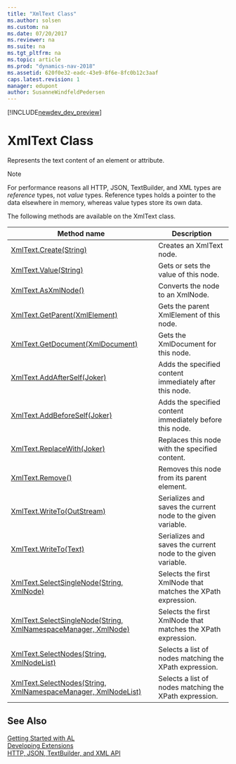 ```yaml
---
title: "XmlText Class"
ms.author: solsen
ms.custom: na
ms.date: 07/20/2017
ms.reviewer: na
ms.suite: na
ms.tgt_pltfrm: na
ms.topic: article
ms.prod: "dynamics-nav-2018"
ms.assetid: 620f0e32-eadc-43e9-8f6e-8fc0b12c3aaf
caps.latest.revision: 1
manager: edupont
author: SusanneWindfeldPedersen
---
```


[!INCLUDE[newdev_dev_preview](../includes/newdev_dev_preview.md)]

# XmlText Class
Represents the text content of an element or attribute.

> [!NOTE]
> For performance reasons all HTTP, JSON, TextBuilder, and XML types are *reference* types, not *value* types. Reference types holds a pointer to the data elsewhere in memory, whereas value types store its own data.

The following methods are available on the XmlText class.  
  
|Method name|Description|  
|-----------|-----------|  
|[XmlText.Create(String)](xmltext-create-method.md)|Creates an XmlText node.|  
|[XmlText.Value(String)](xmltext-value-property.md)|Gets or sets the value of this node.|  
|[XmlText.AsXmlNode()](xmltext-asxmlnode-method.md)|Converts the node to an XmlNode.|  
|[XmlText.GetParent(XmlElement)](xmltext-getparent-method.md)|Gets the parent XmlElement of this node.|  
|[XmlText.GetDocument(XmlDocument)](xmltext-getdocument-method.md)|Gets the XmlDocument for this node.|  
|[XmlText.AddAfterSelf(Joker)](xmltext-addafterself-method.md)|Adds the specified content immediately after this node.|  
|[XmlText.AddBeforeSelf(Joker)](xmltext-addbeforeself-method.md)|Adds the specified content immediately before this node.|  
|[XmlText.ReplaceWith(Joker)](xmltext-replacewith-method.md)|Replaces this node with the specified content.|  
|[XmlText.Remove()](xmltext-remove-method.md)|Removes this node from its parent element.|  
|[XmlText.WriteTo(OutStream)](xmltext-writeto-outstream-method.md)|Serializes and saves the current node to the given variable.|  
|[XmlText.WriteTo(Text)](xmltext-writeto-text-method.md)|Serializes and saves the current node to the given variable.|  
|[XmlText.SelectSingleNode(String, XmlNode)](xmltext-selectsinglenode-xpath-node-method.md)|Selects the first XmlNode that matches the XPath expression.|  
|[XmlText.SelectSingleNode(String, XmlNamespaceManager, XmlNode)](xmltext-selectsinglenode-xpath-namespacemanager-node-method.md)|Selects the first XmlNode that matches the XPath expression.|  
|[XmlText.SelectNodes(String, XmlNodeList)](xmltext-selectnodes-xpath-nodelist-method.md)|Selects a list of nodes matching the XPath expression.|  
|[XmlText.SelectNodes(String, XmlNamespaceManager, XmlNodeList)](xmltext-selectnodes-xpath-namespacemanager-nodelist-method.md)|Selects a list of nodes matching the XPath expression.|  
## See Also
[Getting Started with AL](../devenv-get-started.md)  
[Developing Extensions](../devenv-dev-overview.md)  
[HTTP, JSON, TextBuilder, and XML API](../devenv-restapi-overview.md)  